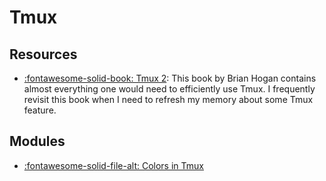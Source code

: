 Tmux
===

Resources
---
- [:fontawesome-solid-book: Tmux
    2](https://pragprog.com/titles/bhtmux2/tmux-2/): This book by Brian
    Hogan contains almost everything one would need to efficiently use Tmux. I
    frequently revisit this book when I need to refresh my memory about some
    Tmux feature.

Modules
---

- [:fontawesome-solid-file-alt: Colors in Tmux](colors-in-tmux.md)
